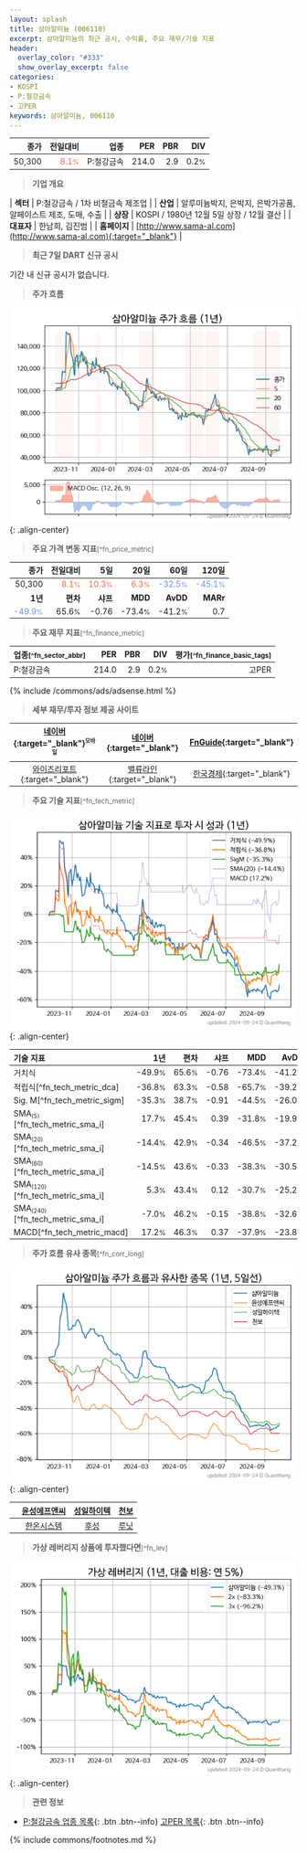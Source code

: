 ```yaml
---
layout: splash
title: 삼아알미늄 (006110)
excerpt: 삼아알미늄의 최근 공시, 수익률, 주요 재무/기술 지표
header:
  overlay_color: "#333"
  show_overlay_excerpt: false
categories:
- KOSPI
- P:철강금속
- 고PER
keywords: 삼아알미늄, 006110
---
```


| **종가** | **전일대비** | **업종** | **PER** | **PBR** | **DIV** |
| -------: | -----------: | -------: | ------: | ------: | ------: |
| 50,300 | <span style="color: tomato">8.1<small>%</small></span> | P:철강금속 | 214.0 | 2.9 | 0.2<small>%</small> |

<!-- more -->


> **기업 개요**<a id="company"></a>

| <span style="white-space:nowrap;">**섹터**</span> | P:철강금속 / 1차 비철금속 제조업 |
| <span style="white-space:nowrap;">**산업**</span> | 알루미늄박지, 은박지, 은박가공품, 알페이스트 제조, 도매, 수출 |
| <span style="white-space:nowrap;">**상장**</span> | KOSPI / 1980년 12월 5일 상장 / 12월 결산 |
| <span style="white-space:nowrap;">**대표자**</span> | 한남희, 김진범 |
| <span style="white-space:nowrap;">**홈페이지**</span> | [http://www.sama-al.com](http://www.sama-al.com){:target="_blank"} |


> **최근 7일 DART 신규 공시**<a id="dart"></a>

기간 내 신규 공시가 없습니다.


> **주가 흐름**<a id="price"></a>

![006110](/stock/images/006110.png){: .align-center}


> **주요 가격 변동 지표**<small>[^fn_price_metric]</small>

| **종가** | **전일대비** | **5일** | **20일** | **60일** | **120일** |
| -------: | -----------: | ------: | -------: | -------: | --------: |
| 50,300 | <span style="color: tomato">8.1<small>%</small></span> | <span style="color: tomato">10.3<small>%</small></span> | <span style="color: tomato">6.3<small>%</small></span> | <span style="color: cornflowerblue">-32.5<small>%</small></span> | <span style="color: cornflowerblue">-45.1<small>%</small></span> |
| **1년** | **편차** | **샤프** | **MDD** | **AvDD** | **MARr** |
| <span style="color: cornflowerblue">-49.9<small>%</small></span> | 65.6<small>%</small> | -0.76 | -73.4<small>%</small> | -41.2<small>%</small> | 0.7 |


> **주요 재무 지표**<small>[^fn_finance_metric]</small>

| **업종**<small>[^fn_sector_abbr]</small> | **PER** | **PBR** | **DIV** | **평가**<small>[^fn_finance_basic_tags]</small> |
| :--------------------------------------- | ------: | ------: | ------: | ----------------------------------------------: |
| P:철강금속 | 214.0 | 2.9 | 0.2<small>%</small> | 고PER |



{% include /commons/ads/adsense.html %}

> **세부 재무/투자 정보 제공 사이트**

| [네이버](https://m.stock.naver.com/domestic/stock/006110/finance/summary){:target="_blank"}<sup><small>모바일</small></sup> | [네이버](https://finance.naver.com/item/coinfo.naver?code=006110){:target="_blank"} | [FnGuide](https://comp.fnguide.com/SVO2/ASP/SVD_Invest.asp?gicode=A006110&MenuYn=Y){:target="_blank"} |
| :---: | :---: | :---: |
| [와이즈리포트](https://comp.wisereport.co.kr/company/c1040001.aspx?cmp_cd=006110){:target="_blank"} | [밸류라인](https://www.valueline.co.kr/finance/summary/006110){:target="_blank"} | [한국경제](https://markets.hankyung.com/stock/006110/financial-summary){:target="_blank"} |


> **주요 기술 지표**<small>[^fn_tech_metric]</small>


![006110](/stock/images/006110_tech.png){: .align-center}

| **기술 지표** | **1년** | **편차** | **샤프** | **MDD** | **AvDD** |
| :------------ | ------: | -----------: | -------: | ------: | -------: |
| 거치식 | -49.9<small>%</small> | 65.6<small>%</small> | -0.76 | -73.4<small>%</small> | -41.2<small>%</small> |
| 적립식[^fn_tech_metric_dca] | -36.8<small>%</small> | 63.3<small>%</small> | -0.58 | -65.7<small>%</small> | -39.2<small>%</small> |
| Sig. M[^fn_tech_metric_sigm] | -35.3<small>%</small> | 38.7<small>%</small> | -0.91 | -44.5<small>%</small> | -26.0<small>%</small> |
| SMA<small><sub>(5)</sub></small>[^fn_tech_metric_sma_i] | 17.7<small>%</small> | 45.4<small>%</small> | 0.39 | -31.8<small>%</small> | -19.9<small>%</small> |
| SMA<small><sub>(20)</sub></small>[^fn_tech_metric_sma_i] | -14.4<small>%</small> | 42.9<small>%</small> | -0.34 | -46.5<small>%</small> | -37.2<small>%</small> |
| SMA<small><sub>(60)</sub></small>[^fn_tech_metric_sma_i] | -14.5<small>%</small> | 43.6<small>%</small> | -0.33 | -38.3<small>%</small> | -30.5<small>%</small> |
| SMA<small><sub>(120)</sub></small>[^fn_tech_metric_sma_i] | 5.3<small>%</small> | 43.4<small>%</small> | 0.12 | -30.7<small>%</small> | -25.2<small>%</small> |
| SMA<small><sub>(240)</sub></small>[^fn_tech_metric_sma_i] | -7.0<small>%</small> | 46.2<small>%</small> | -0.15 | -38.8<small>%</small> | -32.6<small>%</small> |
| MACD[^fn_tech_metric_macd] | 17.2<small>%</small> | 46.3<small>%</small> | 0.37 | -37.9<small>%</small> | -23.8<small>%</small> |


> **주가 흐름 유사 종목**<a id="corr"></a><small>[^fn_corr_long]</small>

![006110](/stock/images/006110_corr.png){: .align-center}

|       | [윤성에프앤씨](/372170/) | [성일하이텍](/365340/) | [천보](/278280/) |
| :---: | :------------------------------------: | :------------------------------------: | :------------------------------------: |
|       | [한온시스템](/018880/) | [후성](/093370/) | [루닛](/328130/) |


> **가상 레버리지 상품에 투자했다면**<a id="2x"></a><small>[^fn_lev]</small>

![006110](/stock/images/006110_2x.png){: .align-center}


> **관련 정보**

- [P:철강금속 업종 목록](/stats/sector/kospi_업종_철강금속_종목/){: .btn .btn--info} [고PER 목록](/fn/fn_high_per/){: .btn .btn--info}

{% include commons/footnotes.md %}